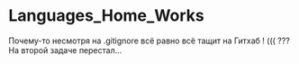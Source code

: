 # Languages_Home_Works
Почему-то несмотря на .gitignore всё равно всё тащит на Гитхаб ! (((
???
На второй задаче перестал...